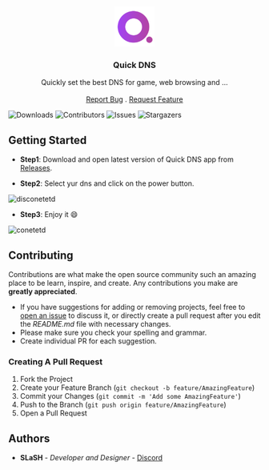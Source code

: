 <br/>
<p align="center">
  <a href="https://github.com/1SPHR1/Quick-DNS">
    <img src="https://github.com/1SPHR1/Quick-DNS/raw/master/images/app_icon.png" alt="Logo" width="80" height="80">
  </a>

  <h3 align="center">Quick DNS</h3>

  <p align="center">
    Quickly set the best DNS for game, web browsing and ...
    <br/>
    <br/>
    <a href="https://github.com/1SPHR1/Quick-DNS/issues">Report Bug</a>
    .
    <a href="https://github.com/1SPHR1/Quick-DNS/issues">Request Feature</a>
  </p>
</p>

![Downloads](https://img.shields.io/github/downloads/1SPHR1/Quick-DNS/total) ![Contributors](https://img.shields.io/github/contributors/1SPHR1/Quick-DNS?color=dark-green) ![Issues](https://img.shields.io/github/issues/1SPHR1/Quick-DNS)  ![Stargazers](https://img.shields.io/github/stars/1SPHR1/Quick-DNS?style=social)

## Getting Started


* **Step1**: Download and open latest version of Quick DNS app from [Releases](https://github.com/1SPHR1/Quick-DNS/releases/).


* **Step2**: Select yur dns and click on the power button.

![disconetetd](https://cdn.discordapp.com/attachments/742397180026814516/1078407514892283955/image.png)

* **Step3**: Enjoy it 😄

![conetetd](https://cdn.discordapp.com/attachments/742397180026814516/1078407310675812502/image.png)

## Contributing

Contributions are what make the open source community such an amazing place to be learn, inspire, and create. Any contributions you make are **greatly appreciated**.
* If you have suggestions for adding or removing projects, feel free to [open an issue](https://github.com/1SPHR1/Quick-DNS/issues/new) to discuss it, or directly create a pull request after you edit the *README.md* file with necessary changes.
* Please make sure you check your spelling and grammar.
* Create individual PR for each suggestion.

### Creating A Pull Request

1. Fork the Project
2. Create your Feature Branch (`git checkout -b feature/AmazingFeature`)
3. Commit your Changes (`git commit -m 'Add some AmazingFeature'`)
4. Push to the Branch (`git push origin feature/AmazingFeature`)
5. Open a Pull Request

## Authors

* **SLaSH** -  *Developer and Designer* - [Discord](https://discord.com/users/846815411832094730)
